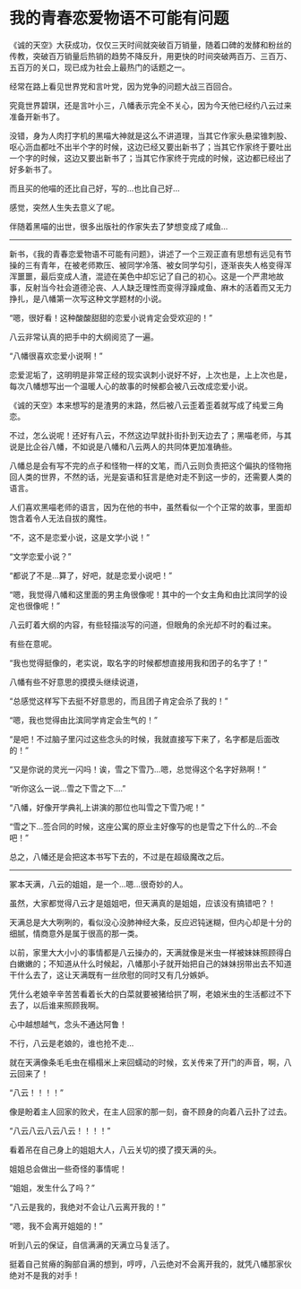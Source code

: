 # 我的青春恋爱物语不可能有问题

《诚的天空》大获成功，仅仅三天时间就突破百万销量，随着口碑的发酵和粉丝的传教，突破百万销量后热销的趋势不降反升，用更快的时间突破两百万、三百万、五百万的关口，现已成为社会上最热门的话题之一。

经常在路上看见世界党和言叶党，因为党争的问题大战三百回合。

究竟世界碧琪，还是言叶小三，八幡表示完全不关心，因为今天他已经约八云过来准备开新书了。

没错，身为人肉打字机的黑喵大神就是这么不讲道理，当其它作家头悬梁锥刺股、呕心沥血都吐不出半个字的时候，这边已经又要出新书了；当其它作家终于要吐出一个字的时候，这边又要出新书了；当其它作家终于完成的时候，这边都已经出了好多新书了。

而且买的他喵的还比自己好，写的...也比自己好...

感觉，突然人生失去意义了呢。

伴随着黑喵的出世，很多出版社的作家失去了梦想变成了咸鱼...

---

新书，《我的青春恋爱物语不可能有问题》，讲述了一个三观正直有思想有远见有节操的三有青年，在被老师欺压、被同学冷落、被女同学勾引，逐渐丧失人格变得浑浑噩噩，最后变成人渣，混迹在美色中却忘记了自己的初心。这是一个严肃地故事，反射当今社会道德沦丧、人人缺乏理性而变得浮躁咸鱼、麻木的活着而又无力挣扎，是八幡第一次写这种文学题材的小说。

“嗯，很好看！这种酸酸甜甜的恋爱小说肯定会受欢迎的！”

八云非常认真的把手中的大纲阅览了一遍。

“八幡很喜欢恋爱小说啊！”

恋爱泥垢了，这明明是非常正经的现实讽刺小说好不好，上次也是，上上次也是，每次八幡想写出一个温暖人心的故事的时候都会被八云改成恋爱小说。

《诚的天空》本来想写的是渣男的末路，然后被八云歪着歪着就写成了纯爱三角恋。

不过，怎么说呢！还好有八云，不然这边早就扑街扑到天边去了；黑喵老师，与其说是比企谷八幡，不如说是八幡和八云两人的共同体更加准确些。

八幡总是会有写不完的点子和怪物一样的文笔，而八云则负责把这个偏执的怪物拖回人类的世界，不然的话，光是妄语和狂言是绝对走不到这一步的，还需要人类的语言。

人们喜欢黑喵老师的语言，因为在他的书中，虽然看似一个个正常的故事，里面却饱含着令人无法自拔的魔性。

“不，这不是恋爱小说，这是文学小说！”

“文学恋爱小说？”

“都说了不是...算了，好吧，就是恋爱小说吧！”

“嗯，我觉得八幡和这里面的男主角很像呢！其中的一个女主角和由比滨同学的设定也很像呢！”

八云盯着大纲的内容，有些轻描淡写的问道，但眼角的余光却不时的看过来。

有些在意呢。

“我也觉得挺像的，老实说，取名字的时候都想直接用我和团子的名字了！”

八幡有些不好意思的摸摸头继续说道，

“总感觉这样写下去挺不好意思的，而且团子肯定会杀了我的！”

“嗯，我也觉得由比滨同学肯定会生气的！”

“是吧！不过脑子里闪过这些念头的时候，我就直接写下来了，名字都是后面改的！”

“又是你说的灵光一闪吗！诶，雪之下雪乃...嗯，总觉得这个名字好熟啊！”

“听你这么一说...雪之下雪之下....”

“八幡，好像开学典礼上讲演的那位也叫雪之下雪乃呢！”

“雪之下...签合同的时候，这座公寓的原业主好像写的也是雪之下什么的...不会吧！”

总之，八幡还是会把这本书写下去的，不过是在超级魔改之后。

---

冢本天满，八云的姐姐，是一个...嗯...很奇妙的人。

虽然，大家都觉得八云才是姐姐吧，但天满真的是姐姐，应该没有搞错吧？！

天满总是大大咧咧的，看似没心没肺神经大条，反应迟钝迷糊，但内心却是十分的细腻，情商意外是属于很高的那一类。

以前，家里大大小小的事情都是八云操办的，天满就像是米虫一样被妹妹照顾得白白嫩嫩的；不知道从什么时候起，八幡那小子就开始把自己的妹妹拐带出去不知道干什么去了，这让天满既有一丝欣慰的同时又有几分嫉妒。

凭什么老娘辛辛苦苦看着长大的白菜就要被猪给拱了啊，老娘米虫的生活都过不下去了，以后谁来照顾我啊。

心中越想越气，念头不通达阿鲁！

不行，八云是老娘的，谁也抢不走...

就在天满像条毛毛虫在榻榻米上来回蠕动的时候，玄关传来了开门的声音，啊，八云回来了！

“八云！！！！”

像是盼着主人回家的败犬，在主人回家的那一刻，奋不顾身的向着八云扑了过去。

“八云八云八云八云！！！！”

看着吊在自己身上的姐姐大人，八云关切的摸了摸天满的头。

姐姐总会做出一些奇怪的事情呢！

“姐姐，发生什么了吗？”

“八云是我的，我绝对不会让八云离开我的！”

“嗯，我不会离开姐姐的！”

听到八云的保证，自信满满的天满立马复活了。

挺着自己贫瘠的胸部自满的想到，哼哼，八云绝对不会离开我的，就凭八幡那家伙绝对不是我的对手！

